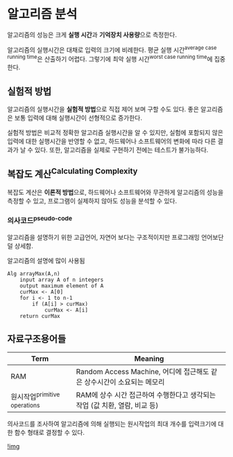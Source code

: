 # 알고리즘 분석
알고리즘의 성능은 크게 **실행 시간**과 **기억장치 사용량**으로 측정한다.

알고리즘의 실행시간은 대채로 입력의 크기에 비례한다. 평균 실행 시간<sup>average case running time</sup>은 산출하기 어렵다. 그렇기에 최악 실행 시간<sup>worst case running time</sup>에 집중한다.

## 실험적 방법
알고리즘의 실행시간을 **실험적 방법**으로 직접 제어 보며 구할 수도 있다. 좋은 알고리즘은 보통 입력에 대해 실행시간이 선형적으로 증가한다.

실험적 방법은 비교적 정확한 알고리즘 실행시간을 알 수 있지만, 실험에 포함되지 않은 입력에 대한 실행시간을 반영할 수 없고, 하드웨어나 소프트웨어의 변화에 따라 다른 결과가 날 수 있다. 또한, 알고리즘을 실제로 구현하기 전에는 테스트가 불가능하다.

## 복잡도 계산<sup>Calculating Complexity</sup>
복잡도 계산은 **이론적 방법**으로, 하드웨어나 소프트웨어와 무관하게 알고리즘의 성능을 측정할 수 있고, 프로그램이 실제하지 않아도 성능을 분석할 수 있다.

### 의사코드<sup>pseudo-code</sup>
알고리즘을 설명하기 위한 고급언어, 자연어 보다는 구조적이지만 프로그래밍 언어보단 덜 상세함.

알고리즘의 설명에 많이 사용됨

```pseudo
Alg arrayMax(A,n)
    input array A of n integers
	output maximum element of A
	curMax <- A[0]
	for i <- 1 to n-1
		if (A[i] > curMax)
			curMax <- A[i]
	return curMax
```

## 자료구조용어들
|Term|Meaning|
|--|----|
|RAM|Random Access Machine, 어디에 접근해도 같은 상수시간이 소요되는 메모리|
|원시작업<sup>primitive operations</sup> | RAM에 상수 시간 접근하여 수행한다고 생각되는 작업 (값 치환, 열람, 비교 등)

의사코드를 조사하여 알고리즘에 의해 실행되는 원시작업의 최대 개수를 입력크기에 대한 함수 형태로 결정할 수 있다.

[!img](img/의사코드분석.PNG)